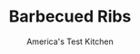 ---
layout: ../../layouts/MarkdownPostLayout.astro
title: Barbecued Ribs
author: America's Test Kitchen
pubDate: 2023-03-15
description: "For lip-smacking good ribs with juicy, fall-off-the-bone texture, master our surefire techniques."
image_url: https://res.cloudinary.com/hksqkdlah/image/upload/ar_1:1,c_fill,dpr_2.0,f_auto,fl_lossy.progressive.strip_profile,g_faces:auto,q_auto:low,w_344/9355_sfs-stickyribs-15-cco
tags: ["Main Courses","American","Pork","Grilling & Barbecue","Cookbook Collection"]
calories: 
protein: 
carbohydrates: 
fats: 
fiber: 
ingredients: ["3 tablespoons, paprika","2 tablespoons, packed brown sugar","1 tablespoon, salt","1 tablespoon, pepper","1/4 teaspoon, cayenne pepper","2.5 - 3 pounds, pork spareribs (2 racks), preferably St. Louis cut, trimmed and membrane removed","2 cups, wood chips, soaked in water for 15 minutes and drained","3 cups, barbecue sauce"]
serves: 6
time: "5½ to 6½ hours, plus 1 hour marinating and 30 minutes resting"
instructions: ["Combine paprika, sugar, salt, black pepper, and cayenne pepper in bowl. Pat ribs dry with paper towels and rub with spice mixture. Wrap meat tightly in plastic wrap and refrigerate for 1 to 48 hours. Using large sheet of heavy-duty aluminum foil, wrap soaked chips in foil, crimp to make packet, and cut several vent holes in top.","Open bottom vent halfway. Light large chimney starter three-quarters full with charcoal briquettes (4 1/2 quarts). When top coals are partially covered with ash, pour into steeply banked pile against one side of grill. Place wood chip packet on coals. Set cooking grate in place, cover, and open lid vent halfway. Heat grill until hot and wood chips are smoking, about 5 minutes.","Clean and oil cooking grate. Unwrap ribs and place, meat side down, on cool part of grill (ribs may overlap slightly). Place sheet of aluminum foil on top of ribs. Cover, positioning lid vent over meat, and cook until ribs are deep red and smoky, about 2 hours, flipping and rotating racks halfway through grilling. During last 20 minutes of grilling, adjust oven rack to middle position and heat oven to 250 degrees.","Remove ribs from grill, brush with 1 cup barbecue sauce, and wrap tightly with foil. Place foil-wrapped ribs on rimmed baking sheet and bake until tender and fork inserted into meat meets no resistance, 1 1/2 to 2 1/2 hours. Rest ribs, still wrapped, for 30 minutes. Unwrap and brush with 1 cup sauce. Slice meat between bones and serve with remaining 1 cup sauce."]
nutrition: undefined
notes: "The longer you leave the ribs with the spice rub the better (we recommend up to 2 days) their flavor, so try to plan ahead. We suggest homemade barbecue sauce, but if youre short on time, Bulls-Eye is the test kitchen favorite among supermarket brands. This recipe uses the oven, as well as a charcoal grill."
---